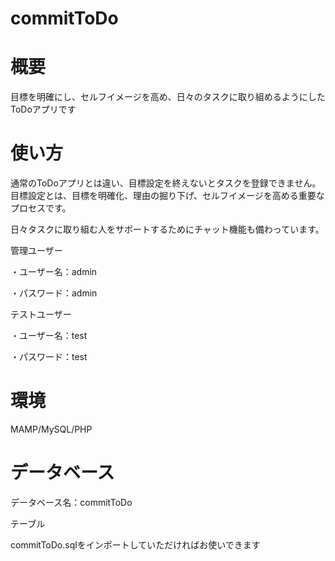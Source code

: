 # commitToDo


# 概要

目標を明確にし、セルフイメージを高め、日々のタスクに取り組めるようにしたToDoアプリです

# 使い方

通常のToDoアプリとは違い、目標設定を終えないとタスクを登録できません。
目標設定とは、目標を明確化、理由の掘り下げ、セルフイメージを高める重要なプロセスです。

日々タスクに取り組む人をサポートするためにチャット機能も備わっています。

管理ユーザー

・ユーザー名：admin

・パスワード：admin

テストユーザー

・ユーザー名：test

・パスワード：test

# 環境

MAMP/MySQL/PHP

# データベース

データベース名：commitToDo

テーブル

commitToDo.sqlをインポートしていただければお使いできます
